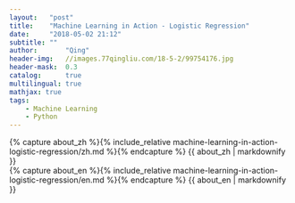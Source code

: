 ```yaml
---
layout:   "post"
title:    "Machine Learning in Action - Logistic Regression"
date:     "2018-05-02 21:12"
subtitle: ""
author:       "Qing"
header-img:   //images.77qingliu.com/18-5-2/99754176.jpg
header-mask:  0.3
catalog:      true
multilingual: true
mathjax: true
tags:
    - Machine Learning
    - Python
---
```

<!-- Chinese Version -->
<div class="zh post-container">
    {% capture about_zh %}{% include_relative machine-learning-in-action-logistic-regression/zh.md %}{% endcapture %}
    {{ about_zh | markdownify }}
</div>

<!-- English Version -->
<div class="en post-container">
    {% capture about_en %}{% include_relative machine-learning-in-action-logistic-regression/en.md %}{% endcapture %}
    {{ about_en | markdownify }}
</div>
